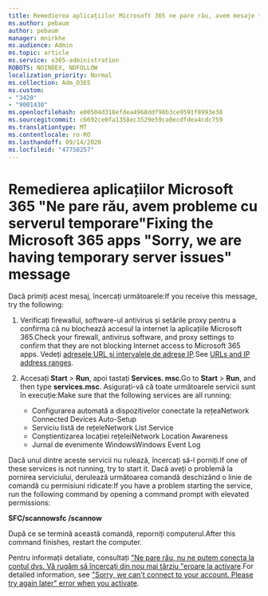 ```yaml
---
title: Remedierea aplicațiilor Microsoft 365 ne pare rău, avem mesaje temporare de probleme cu serverul
ms.author: pebaum
author: pebaum
manager: mnirkhe
ms.audience: Admin
ms.topic: article
ms.service: o365-administration
ROBOTS: NOINDEX, NOFOLLOW
localization_priority: Normal
ms.collection: Adm_O365
ms.custom:
- "3420"
- "9001430"
ms.openlocfilehash: e00504d318efdea4968ddf98b3ce9591f8993e38
ms.sourcegitcommit: c6692ce0fa1358ec3529e59ca0ecdfdea4cdc759
ms.translationtype: MT
ms.contentlocale: ro-RO
ms.lasthandoff: 09/14/2020
ms.locfileid: "47758257"
---
```

# <a name="fixing-the-microsoft-365-apps-sorry-we-are-having-temporary-server-issues-message"></a><span data-ttu-id="cca79-102">Remedierea aplicațiilor Microsoft 365 "Ne pare rău, avem probleme cu serverul temporare"</span><span class="sxs-lookup"><span data-stu-id="cca79-102">Fixing the Microsoft 365 apps "Sorry, we are having temporary server issues" message</span></span>

<span data-ttu-id="cca79-103">Dacă primiți acest mesaj, încercați următoarele:</span><span class="sxs-lookup"><span data-stu-id="cca79-103">If you receive this message, try the following:</span></span>

1. <span data-ttu-id="cca79-104">Verificați firewallul, software-ul antivirus și setările proxy pentru a confirma că nu blochează accesul la internet la aplicațiile Microsoft 365.</span><span class="sxs-lookup"><span data-stu-id="cca79-104">Check your firewall, antivirus software, and proxy settings to confirm that they are not blocking Internet access to Microsoft 365 apps.</span></span> <span data-ttu-id="cca79-105">Vedeți [adresele URL și intervalele de adrese IP](https://docs.microsoft.com/office365/enterprise/urls-and-ip-address-ranges).</span><span class="sxs-lookup"><span data-stu-id="cca79-105">See [URLs and IP address ranges](https://docs.microsoft.com/office365/enterprise/urls-and-ip-address-ranges).</span></span>

2. <span data-ttu-id="cca79-106">Accesați **Start**  >  **Run**, apoi tastați **Services. msc**.</span><span class="sxs-lookup"><span data-stu-id="cca79-106">Go to **Start** > **Run**, and then type **services.msc**.</span></span> <span data-ttu-id="cca79-107">Asigurați-vă că toate următoarele servicii sunt în execuție:</span><span class="sxs-lookup"><span data-stu-id="cca79-107">Make sure that the following services are all running:</span></span>
    - <span data-ttu-id="cca79-108">Configurarea automată a dispozitivelor conectate la rețea</span><span class="sxs-lookup"><span data-stu-id="cca79-108">Network Connected Devices Auto-Setup</span></span>
    - <span data-ttu-id="cca79-109">Serviciu listă de rețele</span><span class="sxs-lookup"><span data-stu-id="cca79-109">Network List Service</span></span>
    - <span data-ttu-id="cca79-110">Conștientizarea locației rețelei</span><span class="sxs-lookup"><span data-stu-id="cca79-110">Network Location Awareness</span></span>
    - <span data-ttu-id="cca79-111">Jurnal de evenimente Windows</span><span class="sxs-lookup"><span data-stu-id="cca79-111">Windows Event Log</span></span>

<span data-ttu-id="cca79-112">Dacă unul dintre aceste servicii nu rulează, încercați să-l porniți.</span><span class="sxs-lookup"><span data-stu-id="cca79-112">If one of these services is not running, try to start it.</span></span> <span data-ttu-id="cca79-113">Dacă aveți o problemă la pornirea serviciului, derulează următoarea comandă deschizând o linie de comandă cu permisiuni ridicate:</span><span class="sxs-lookup"><span data-stu-id="cca79-113">If you have a problem starting the service, run the following command by opening a command prompt with elevated permissions:</span></span>

<span data-ttu-id="cca79-114">**SFC/scannow**</span><span class="sxs-lookup"><span data-stu-id="cca79-114">**sfc /scannow**</span></span>

<span data-ttu-id="cca79-115">După ce se termină această comandă, reporniți computerul.</span><span class="sxs-lookup"><span data-stu-id="cca79-115">After this command finishes, restart the computer.</span></span>

<span data-ttu-id="cca79-116">Pentru informații detaliate, consultați ["Ne pare rău, nu ne putem conecta la contul dvs. Vă rugăm să încercați din nou mai târziu "eroare la activare](https://docs.microsoft.com/office/troubleshoot/activation-installation/issue-when-activate-office-from-office-365).</span><span class="sxs-lookup"><span data-stu-id="cca79-116">For detailed information, see ["Sorry, we can't connect to your account. Please try again later" error when you activate](https://docs.microsoft.com/office/troubleshoot/activation-installation/issue-when-activate-office-from-office-365).</span></span>